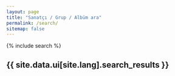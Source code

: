 ```yaml
---
layout: page
title: "Sanatçı / Grup / Albüm ara"
permalink: /search/
sitemap: false
---
```

{% include search %}

<h2>{{ site.data.ui[site.lang].search_results }}</h2>

<ul id="search-results" class="toc"></ul>

<script>
  window.store = {
    {% for post in site.posts %}
      "{{ post.url | slugify }}": {
        "title": "{{ post.title | xml_escape }}",
        "author": "{{ post.author | xml_escape }}",
        "category": "{{ post.category | xml_escape }}",
        "content": {{ post.content | strip_html | strip_newlines | jsonify }},
        "url": "{{ post.url | xml_escape | absolute_url }}"
      }
      {% unless forloop.last %},{% endunless %}
    {% endfor %}
  };
</script>
<script src="{{ "/assets/js/lunr.min.js" | absolute_url }}"></script>
<script src="{{ "/assets/js/search.js" | absolute_url }}"></script>

